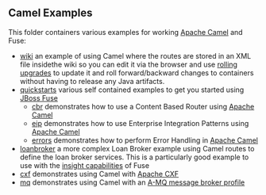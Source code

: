 ## Camel Examples

This folder containers various examples for working [Apache Camel](http://camel.apache.org/) and Fuse:

* [wiki](/fabric/profiles/example/camel/wiki.profile) an example of using Camel where the routes are stored in an <a fabric-version-link="/camel/canvas/fabric/profiles/example/camel/wiki.profile/camel.xml">XML file insidethe  wiki</a> so you can edit it via the browser and use <a href="/fabric/profiles/docs/fabric/rollingUpgrade.md">rolling upgrades</a> to update it and roll forward/backward changes to containers without having to release any Java artifacts.
* [quickstarts](/fabric/profiles/example/quickstarts) various self contained examples to get you started using [JBoss Fuse](http://www.jboss.org/products/fuse)
  * [cbr](/fabric/profiles/example/quickstarts/cbr.profile) demonstrates how to use a Content Based Router using [Apache Camel](http://camel.apache.org/)
  * [eip](/fabric/profiles/example/quickstarts/eip.profile) demonstrates how to use Enterprise Integration Patterns using [Apache Camel](http://camel.apache.org/)
  * [errors](/fabric/profiles/example/quickstarts/errors.profile) demonstrates how to perform Error Handling in [Apache Camel](http://camel.apache.org/)
* [loanbroker](/fabric/profiles/example/camel/loanbroker.profile) a more complex Loan Broker example using Camel routes to define the loan broker services. This is a particularly good example to use with the [insight capabilities](/fabric/profiles/insight) of Fuse
* [cxf](/fabric/profiles/example/camel/cxf.profile) demonstrates using Camel with [Apache CXF](http://cxf.apache.org/)
* [mq](/fabric/profiles/example/camel/mq.profile) demonstrates using Camel with an [A-MQ message broker profile](/fabric/profiles/mq)

